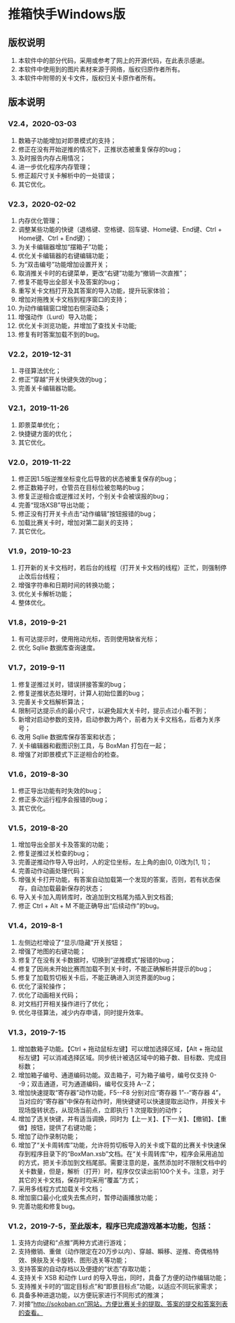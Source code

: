 # 推箱快手Windows版

## 版权说明

1. 本软件中的部分代码，采用或参考了网上的开源代码，在此表示感谢。
2. 本软件中使用到的图片素材来源于网络，版权归原作者所有。
3. 本软件中附带的关卡文件，版权归关卡原作者所有。

## 版本说明

### V2.4，2020-03-03

1. 数箱子功能增加对即景模式的支持；
2. 修正在没有开始逆推的情况下，正推状态被重复保存的bug；
3. 及时报告内存占用情况；
4. 进一步优化程序内存管理；
5. 修正超尺寸关卡解析中的一处错误；
6. 其它优化。

### V2.3，2020-02-02

1. 内存优化管理；
2. 调整某些功能的快键（退格键、空格键、回车键、Home键、End键、Ctrl + Home键、Ctrl + End键）；
3. 为关卡编辑器增加“摆箱子”功能；
4. 优化关卡编辑器的右键编辑功能；
5. 为“双击编号”功能增加设置开关；
6. 取消推关卡时的右键菜单，更改“右键”功能为“撤销一次直推”；
7. 修复不能导出全部关卡及答案的bug；
8. 重写关卡文档打开及其答案的导入功能，提升玩家体验；
9. 增加对拖拽关卡文档到程序窗口的支持；
10. 为动作编辑窗口增加右侧滚动条；
11. 增强动作（Lurd）导入功能；
12. 优化关卡浏览功能，并增加了查找关卡功能;
13. 修复有时答案加载不到的bug。

### V2.2，2019-12-31

1. 寻径算法优化；
2. 修正“穿越”开关快键失效的bug；
3. 完善关卡编辑器功能。

### V2.1，2019-11-26

1. 即景菜单优化；
2. 快捷键方面的优化；
3. 其它优化。

### V2.0，2019-11-22

1. 修正因1.5版逆推坐标变化后导致的状态被重复保存的bug；
2. 修正数箱子时，仓管员在目标位被忽略的bug；
3. 修复正逆相合或逆推过关时，个别关卡会被误报的bug；
4. 完善“现场XSB”导出功能；
5. 修正没有打开关卡点击“动作编辑”按钮报错的bug；
6. 加载比赛关卡时，增加对第二副关的支持；
7. 其它优化。

### V1.9，2019-10-23

1. 打开新的关卡文档时，若后台的线程（打开关卡文档的线程）正忙，则强制停止改后台线程；
2. 增强字符串和日期时间的转换功能；
3. 优化关卡解析功能；
4. 整体优化。

### V1.8，2019-9-21

1. 有可达提示时，使用拖动光标，否则使用缺省光标；
2. 优化 Sqllie 数据库查询速度。

### V1.7，2019-9-11

1. 修复逆推过关时，错误拼接答案的bug；
2. 修复逆推状态处理时，计算人初始位置的bug；
3. 完善关卡文档解析算法；
4. 限制可达提示点的最小尺寸，以避免超大关卡时，提示点过小看不到；
5. 新增对启动参数的支持，启动参数为两个，前者为关卡文档名，后者为关序号；
6. 改用 Sqllie 数据库保存答案和状态；
7. 关卡编辑器和截图识别工具，与 BoxMan 打包在一起；
8. 增强了对即景模式下正逆相合的检查。

### V1.6，2019-8-30

1. 修正导出功能有时失效的bug；
2. 修正多次运行程序会报错的bug；
3. 其它优化。

### V1.5，2019-8-20

1. 增加导出全部关卡及答案的功能；
2. 修复逆推过关检查的bug；
3. 完善逆推动作导入导出时，人的定位坐标，左上角的由[0, 0]改为[1, 1]；
4. 完善动作动画处理代码；
5. 增强关卡打开功能，有答案自动加载第一个发现的答案，否则，若有状态保存，自动加载最新保存的状态；
6. 导入关卡加入周转库时，改追加到文档尾为插入到文档首;
7. 修正 Ctrl + Alt + M 不能正确导出“后续动作”的bug。

### V1.4，2019-8-1

1. 左侧边栏增设了“显示/隐藏”开关按钮；
2. 增强了地图的右键功能；
3. 修复了在没有关卡数据时，切换到“逆推模式”报错的bug；
4. 修复了因尚未开始比赛而加载不到关卡时，不能正确解析并提示的bug；
5. 修复了加载剪切板关卡后，不能正确进入浏览界面的bug；
6. 优化了滚轮操作；
7. 优化了动画相关代码；
8. 对文档打开相关操作进行了优化；
9. 优化寻径算法，减少内存申请，同时提升效率。

### V1.3，2019-7-15

1. 增加数箱子功能。【Ctrl + 拖动鼠标左键】可以增加选择区域，【Alt + 拖动鼠标左键】可以消减选择区域。同步统计被选区域中的箱子数、目标数、完成目标数；
2. 增加箱子编号、通道编码功能。双击箱子，可为箱子编号，编号仅支持 0--9；双击通道，可为通道编码，编号仅支持 A--Z；
3. 增加快速提取“寄存器”动作功能，F5--F8 分别对应“寄存器 1”--“寄存器 4”，当对应的“寄存器”中保存有动作时，用快键键可以快速提取出动作，并按关卡现场旋转状态，从现场当前点，立即执行 1 次提取到的动作；
4. 增加了选关快键，并有适当调换，同时为【上一关】、【下一关】、【撤销】、【重做】按钮，提供了右键功能；
5. 增加了动作录制功能；
6. 增加了“关卡周转库”功能，允许将剪切板导入的关卡或下载的比赛关卡快速保存到程序目录下的“BoxMan.xsb”文档。在“关卡周转库”中，程序会采用追加的方式，把关卡添加到文档尾部。需要注意的是，虽然添加时不限制文档中的关卡数量，但是，解析（打开）时，程序仅仅读出前100个关卡。注意，对于其它的关卡文档，保存时均采用“覆盖”方式；
7. 采用多线程方式加载关卡文档；
8. 增加窗口最小化或失去焦点时，暂停动画播放功能；
9. 完善功能和修复bug。

### V1.2，2019-7-5，至此版本，程序已完成游戏基本功能，包括：

1. 支持方向键和“点推”两种方式进行游戏；
2. 支持撤销、重做（动作限定在20万步以内）、穿越、瞬移、逆推、奇偶格特效、换肤及关卡旋转、图形选关等功能；
3. 支持答案的自动存档以及便捷的“状态”存取功能；
4. 支持关卡 XSB 和动作 Lurd 的导入导出，同时，具备了方便的动作编辑功能；
5. 支持推关卡时的“固定目标点”和“即景目标点”功能，以适应不同玩家需求；
6. 具备多种进退功能，以方便玩家进行不同形式的推演；
7. 对接“http://sokoban.cn”网站，方便比赛关卡的提取、答案的提交和答案列表的查看。